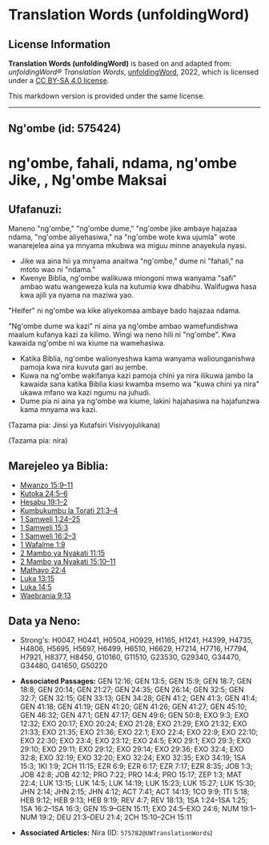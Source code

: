 # Translation Words (unfoldingWord)

## License Information

**Translation Words (unfoldingWord)** is based on and adapted from: _unfoldingWord® Translation Words_, [unfoldingWord](https://unfoldingword.org/utw), 2022, which is licensed under a [CC BY-SA 4.0 license](https://creativecommons.org/licenses/by-sa/4.0/legalcode.en).

This markdown version is provided under the same license.



--------------------------------

## Ng'ombe (id: 575424)

ng'ombe, fahali, ndama, ng'ombe Jike, , Ng'ombe Maksai
======================================================

Ufafanuzi:
----------

Maneno "ng'ombe," "ng'ombe dume," "ng'ombe jike ambaye hajazaa ndama, "ng'ombe aliyehasiwa," na "ng'ombe wote kwa ujumla" wote wanarejelea aina ya mnyama mkubwa wa miguu minne anayekula nyasi.

* Jike wa aina hii ya mnyama anaitwa "ng'ombe," dume ni "fahali," na mtoto wao ni "ndama."
* Kwenye Biblia, ng'ombe walikuwa miongoni mwa wanyama "safi" ambao watu wangeweza kula na kutumia kwa dhabihu. Walifugwa hasa kwa ajili ya nyama na maziwa yao.

"Heifer" ni ng'ombe wa kike aliyekomaa ambaye bado hajazaa ndama.

"Ng'ombe dume wa kazi" ni aina ya ng'ombe ambao wamefundishwa maalum kufanya kazi za kilimo. Wingi wa neno hili ni "ng'ombe". Kwa kawaida ng'ombe ni wa kiume na wamehasiwa.

* Katika Biblia, ng'ombe walionyeshwa kama wanyama waliounganishwa pamoja kwa nira kuvuta gari au jembe.
* Kuwa na ng'ombe wakifanya kazi pamoja chini ya nira ilikuwa jambo la kawaida sana katika Biblia kiasi kwamba msemo wa "kuwa chini ya nira" ukawa mfano wa kazi ngumu na juhudi.
* Dume pia ni aina ya ng'ombe wa kiume, lakini hajahasiwa na hajafunzwa kama mnyama wa kazi.

(Tazama pia: Jinsi ya Kutafsiri Visivyojulikana)

(Tazama pia: nira)

Marejeleo ya Biblia:
--------------------

* [Mwanzo 15:9–11](https://ref.ly/Gen15:9-Gen15:11)
* [Kutoka 24:5–6](https://ref.ly/Exod24:5-Exod24:6)
* [Hesabu 19:1–2](https://ref.ly/Num19:1-Num19:2)
* [Kumbukumbu la Torati 21:3–4](https://ref.ly/Deut21:3-Deut21:4)
* [1 Samweli 1:24–25](https://ref.ly/1Sam1:24-1Sam1:25)
* [1 Samweli 15:3](https://ref.ly/1Sam15:3)
* [1 Samweli 16:2–3](https://ref.ly/1Sam16:2-1Sam16:3)
* [1 Wafalme 1:9](https://ref.ly/1Kgs1:9)
* [2 Mambo ya Nyakati 11:15](https://ref.ly/2Chr11:15)
* [2 Mambo ya Nyakati 15:10–11](https://ref.ly/2Chr15:10-2Chr15:11)
* [Mathayo 22:4](https://ref.ly/Matt22:4)
* [Luka 13:15](https://ref.ly/Luke13:15)
* [Luka 14:5](https://ref.ly/Luke14:5)
* [Waebrania 9:13](https://ref.ly/Heb9:13)

Data ya Neno:
-------------

* Strong's: H0047, H0441, H0504, H0929, H1165, H1241, H4399, H4735, H4806, H5695, H5697, H6499, H6510, H6629, H7214, H7716, H7794, H7921, H8377, H8450, G10160, G11510, G23530, G29340, G34470, G34480, G41650, G50220

* **Associated Passages:** GEN 12:16; GEN 13:5; GEN 15:9; GEN 18:7; GEN 18:8; GEN 20:14; GEN 21:27; GEN 24:35; GEN 26:14; GEN 32:5; GEN 32:7; GEN 32:15; GEN 33:13; GEN 34:28; GEN 41:2; GEN 41:3; GEN 41:4; GEN 41:18; GEN 41:19; GEN 41:20; GEN 41:26; GEN 41:27; GEN 45:10; GEN 46:32; GEN 47:1; GEN 47:17; GEN 49:6; GEN 50:8; EXO 9:3; EXO 12:32; EXO 20:17; EXO 20:24; EXO 21:28; EXO 21:29; EXO 21:32; EXO 21:33; EXO 21:35; EXO 21:36; EXO 22:1; EXO 22:4; EXO 22:9; EXO 22:10; EXO 22:30; EXO 23:4; EXO 23:12; EXO 24:5; EXO 29:1; EXO 29:3; EXO 29:10; EXO 29:11; EXO 29:12; EXO 29:14; EXO 29:36; EXO 32:4; EXO 32:8; EXO 32:19; EXO 32:20; EXO 32:24; EXO 32:35; EXO 34:19; 1SA 15:3; 1KI 1:9; 2CH 11:15; EZR 6:9; EZR 6:17; EZR 7:17; EZR 8:35; JOB 1:3; JOB 42:8; JOB 42:12; PRO 7:22; PRO 14:4; PRO 15:17; ZEP 1:3; MAT 22:4; LUK 13:15; LUK 14:5; LUK 14:19; LUK 15:23; LUK 15:27; LUK 15:30; JHN 2:14; JHN 2:15; JHN 4:12; ACT 7:41; ACT 14:13; 1CO 9:9; 1TI 5:18; HEB 9:12; HEB 9:13; HEB 9:19; REV 4:7; REV 18:13; 1SA 1:24–1SA 1:25; 1SA 16:2–1SA 16:3; GEN 15:9–GEN 15:11; EXO 24:5–EXO 24:6; NUM 19:1–NUM 19:2; DEU 21:3–DEU 21:4; 2CH 15:10–2CH 15:11
* **Associated Articles:** Nira (ID: `575782@UWTranslationWords`)

